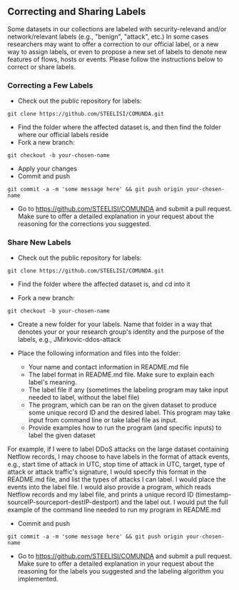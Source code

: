 ## Correcting and Sharing Labels

Some datasets in our collections are labeled with security-relevand and/or
network/relevant labels (e.g., "benign", "attack", etc.) In some cases
researchers may want to offer a correction to our official label, or a new way
to assign labels, or even
to propose a new set of labels to denote new features of flows, hosts or events. Please follow the instructions below to correct or share labels.

### Correcting a Few Labels

* Check out the public repository for labels:
```
git clone https://github.com/STEELISI/COMUNDA.git
```
* Find the folder where the affected dataset is, and then find the folder
where our official labels reside
* Fork a new branch:
```
git checkout -b your-chosen-name
```
* Apply your changes
* Commit and push
```
git commit -a -m 'some message here' && git push origin your-chosen-name
```
* Go to https://github.com/STEELISI/COMUNDA and submit a pull request. Make
sure to offer a detailed explanation in your request about the reasoning
for the corrections you suggested.

### Share New Labels

* Check out the public repository for labels:
```
git clone https://github.com/STEELISI/COMUNDA.git
```
* Find the folder where the affected dataset is, and cd into it

* Fork a new branch:
```
git checkout -b your-chosen-name
```

* Create a new folder
for your labels. Name that folder in a way that denotes your or your research
group's identity and the purpose of the labels, e.g., JMirkovic-ddos-attack
* Place the following information and files into the folder:

  * Your name and contact information in README.md file
  * The label format in README.md file. Make sure to explain each label's meaning.
  * The label file if any (sometimes the labeling program may take input needed to label, without the label file)
  * The program, which can be ran on the given dataset to produce some unique record ID and the desired label. This program may take input from command line or take label file as input.
  * Provide examples how to run the program (and specific inputs) to label the given dataset

For example, if I were to label DDoS attacks on the large dataset containing Netflow records, I may choose to have labels in the format of attack events, e.g., start time of attack in UTC, stop time of attack in UTC, target, type of attack or attack traffic's signature, I would specify this format in the README.md file, and list the types of attacks I can label. I would place the events into the label file. I would also provide a program, which reads Netflow records and my label file, and prints a unique record ID (timestamp-sourceIP-sourceport-destIP-destport) and the label out. I would put the full example of the command line needed to run my program in README.md

* Commit and push
```
git commit -a -m 'some message here' && git push origin your-chosen-name
```
* Go to https://github.com/STEELISI/COMUNDA and submit a pull request. Make
sure to offer a detailed explanation in your request about the reasoning
for the labels you suggested and the labeling algorithm you implemented.
